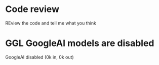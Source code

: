 # Code review 

REview the code and tell me what you think


# GGL GoogleAI models are disabled

GoogleAI disabled (0k in, 0k out)


